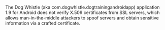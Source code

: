 The Dog Whistle (aka com.dogwhistle.dogtrainingandroidapp) application 1.9 for Android does not verify X.509 certificates from SSL servers, which allows man-in-the-middle attackers to spoof servers and obtain sensitive information via a crafted certificate.